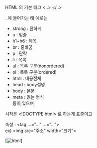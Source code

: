 HTML 의 기본 태그 <..>  </..>  
  
..에 들어가는 태 예로는  
  
+ strong : 진하게
+ u      : 밑줄
+ h1~h6  : 제목
+ br     : 줄바꿈
+ p      : 단락
+ li     : 목록
+ ul     : 목록 구분(nonordered)
+ ol     : 목록 구분(ordered)
+ html   : 내용전체
+ head   : body설명
+ body   : 본문
+ meta   : 읽는 형식  
등이 있으며  
  
시작은 \<!DOCTYPE html> 로 하는게 표준이고  
  
속성 : <tag ...="..."  ...="...">  
ex) \<img src="주소" width="크기">  

[![html](http://drive.google.com/uc?export=view&id=1OuYuyyVA9Y3U9rVq3V8s6VE8goTK5iQq)]
